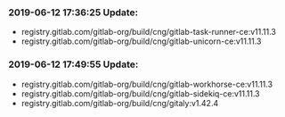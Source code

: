 ### 2019-06-12 17:36:25 Update:

- registry.gitlab.com/gitlab-org/build/cng/gitlab-task-runner-ce:v11.11.3
- registry.gitlab.com/gitlab-org/build/cng/gitlab-unicorn-ce:v11.11.3
### 2019-06-12 17:49:55 Update:

- registry.gitlab.com/gitlab-org/build/cng/gitlab-workhorse-ce:v11.11.3
- registry.gitlab.com/gitlab-org/build/cng/gitlab-sidekiq-ce:v11.11.3
- registry.gitlab.com/gitlab-org/build/cng/gitaly:v1.42.4
